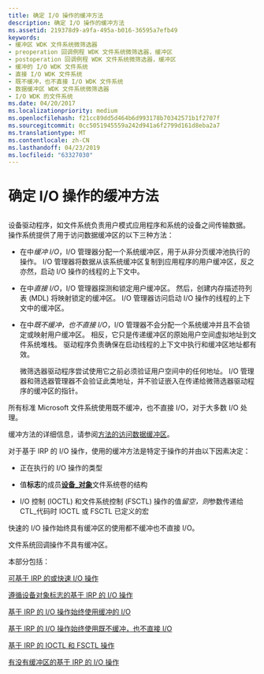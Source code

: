 ```yaml
---
title: 确定 I/O 操作的缓冲方法
description: 确定 I/O 操作的缓冲方法
ms.assetid: 219378d9-a9fa-495a-b016-36595a7efb49
keywords:
- 缓冲区 WDK 文件系统微筛选器
- preoperation 回调例程 WDK 文件系统微筛选器，缓冲区
- postoperation 回调例程 WDK 文件系统微筛选器，缓冲区
- 缓冲的 I/O WDK 文件系统
- 直接 I/O WDK 文件系统
- 既不缓冲，也不直接 I/O WDK 文件系统
- 数据缓冲区 WDK 文件系统微筛选器
- I/O WDK 的文件系统
ms.date: 04/20/2017
ms.localizationpriority: medium
ms.openlocfilehash: f21cc89dd5d464b6d993178b70342571b1f2707f
ms.sourcegitcommit: 0cc5051945559a242d941a6f2799d161d8eba2a7
ms.translationtype: MT
ms.contentlocale: zh-CN
ms.lasthandoff: 04/23/2019
ms.locfileid: "63327030"
---
```

# <a name="determining-the-buffering-method-for-an-io-operation"></a>确定 I/O 操作的缓冲方法


## <span id="ddk_determining_the_buffering_method_for_an_io_operation_if"></span><span id="DDK_DETERMINING_THE_BUFFERING_METHOD_FOR_AN_IO_OPERATION_IF"></span>


设备驱动程序，如文件系统负责用户模式应用程序和系统的设备之间传输数据。 操作系统提供了用于访问数据缓冲区的以下三种方法：

-   在中*缓冲 I/O*，I/O 管理器分配一个系统缓冲区，用于从非分页缓冲池执行的操作。 I/O 管理器将数据从该系统缓冲区复制到应用程序的用户缓冲区，反之亦然，启动 I/O 操作的线程的上下文中。

-   在中*直接 I/O*，I/O 管理器探测和锁定用户缓冲区。 然后，创建内存描述符列表 (MDL) 将映射锁定的缓冲区。 I/O 管理器访问启动 I/O 操作的线程的上下文中的缓冲区。

-   在中*既不缓冲，也不直接 I/O*，I/O 管理器不会分配一个系统缓冲并且不会锁定或映射用户缓冲区。 相反，它只是传递缓冲区的原始用户空间虚拟地址到文件系统堆栈。 驱动程序负责确保在启动线程的上下文中执行和缓冲区地址都有效。

    微筛选器驱动程序尝试使用它之前必须验证用户空间中的任何地址。 I/O 管理器和筛选器管理器不会验证此类地址，并不验证嵌入在传递给微筛选器驱动程序的缓冲区的指针。

所有标准 Microsoft 文件系统使用既不缓冲，也不直接 I/O，对于大多数 I/O 处理。

缓冲方法的详细信息，请参阅[方法的访问数据缓冲区](https://msdn.microsoft.com/library/windows/hardware/ff554436)。

对于基于 IRP 的 I/O 操作，使用的缓冲方法是特定于操作的并由以下因素决定：

-   正在执行的 I/O 操作的类型

-   值**标志**的成员[**设备\_对象**](https://msdn.microsoft.com/library/windows/hardware/ff543147)文件系统卷的结构

-   I/O 控制 (IOCTL) 和文件系统控制 (FSCTL) 操作的值*留空，则*参数传递给 CTL\_代码时 IOCTL 或 FSCTL 已定义的宏

快速的 I/O 操作始终具有缓冲区的使用都不缓冲也不直接 I/O。

文件系统回调操作不具有缓冲区。

本部分包括：

[可基于 IRP 的或快速 I/O 操作](operations-that-can-be-irp-based-or-fast-i-o.md)

[遵循设备对象标志的基于 IRP 的 I/O 操作](irp-based-i-o-operations-that-obey-device-object-flags.md)

[基于 IRP 的 I/O 操作始终使用缓冲的 I/O](irp-based-i-o-operations-that-always-use-buffered-i-o.md)

[基于 IRP 的 I/O 操作始终使用既不缓冲，也不直接 I/O](irp-based-i-o-operations-that-always-use-neither-buffered-nor-direct-i.md)

[基于 IRP 的 IOCTL 和 FSCTL 操作](irp-based-ioctl-and-fsctl-operations.md)

[有没有缓冲区的基于 IRP 的 I/O 操作](irp-based-i-o-operations-that-have-no-buffers.md)

 

 




